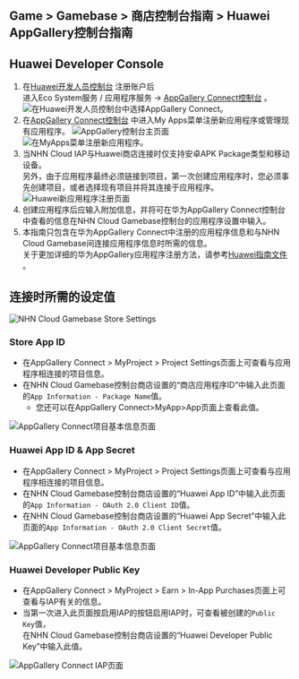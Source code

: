 ## Game > Gamebase > 商店控制台指南 > Huawei AppGallery控制台指南

## Huawei Developer Console
1. 在[Huawei开发人员控制台](https://developer.huawei.com/consumer/en/console) 注册账户后 <br/>
   进入Eco System服务 / 应用程序服务 -> [AppGallery Connect控制台](https://developer.huawei.com/consumer/en/service/josp/agc/index.html#/) 。
   ![在Huawei开发人员控制台中选择AppGallery Connect。](http://static.toastoven.net/prod_gamebase/StoreConsoleGuide/huawei_console_kor.png)
2. 在[AppGallery Connect控制台](https://developer.huawei.com/consumer/en/service/josp/agc/index.html#/) 中进入My Apps菜单注册新应用程序或管理现有应用程序。
   ![AppGallery控制台主页面](http://static.toastoven.net/prod_gamebase/StoreConsoleGuide/huawei_console_app_main_eng.png)
   ![在MyApps菜单注册新应用程序。](http://static.toastoven.net/prod_gamebase/StoreConsoleGuide/huawei_console_app_01_eng.png)
3. 当NHN Cloud IAP与Huawei商店连接时仅支持安卓APK Package类型和移动设备。<br/>
   另外，由于应用程序最终必须链接到项目，第一次创建应用程序时，您必须事先创建项目，或者选择现有项目并将其连接于应用程序。
   ![Huawei新应用程序注册页面](http://static.toastoven.net/prod_gamebase/StoreConsoleGuide/huawei_console_app_02_eng.png)
4. 创建应用程序后应输入附加信息，并将可在华为AppGallery Connect控制台中查看的信息在NHN Cloud Gamebase控制台的应用程序设置中输入。
5. 本指南只包含在华为AppGallery Connect中注册的应用程序信息和与NHN Cloud Gamebase间连接应用程序信息时所需的信息。  <br/> 关于更加详细的华为AppGallery应用程序注册方法，请参考[Huawei指南文件](https://developer.huawei.com/consumer/en/doc/development/HMSCore-Guides/introduction-0000001050033062) 。

## 连接时所需的设定值
![NHN Cloud Gamebase Store Settings](http://static.toastoven.net/prod_gamebase/StoreConsoleGuide/huawei_iap_console_ko.png)
### Store App ID
- 在AppGallery Connect > MyProject > Project Settings页面上可查看与应用程序相连接的项目信息。
- 在NHN Cloud Gamebase控制台商店设置的“商店应用程序ID”中输入此页面的`App Information - Package Name`值。
    - 您还可以在AppGallery Connect>MyApp>App页面上查看此值。

![AppGallery Connect项目基本信息页面](http://static.toastoven.net/prod_gamebase/StoreConsoleGuide/huawei_console_app_06_eng.png)

### Huawei App ID & App Secret
- 在AppGallery Connect > MyProject > Project Settings页面上可查看与应用程序相连接的项目信息。 
- 在NHN Cloud Gamebase控制台商店设置的“Huawei App ID”中输入此页面的`App Information - OAuth 2.0 Client ID`值。
- 在NHN Cloud Gamebase控制台商店设置的“Huawei App Secret”中输入此页面的`App Information - OAuth 2.0 Client Secret`值。

![AppGallery Connect项目基本信息页面](http://static.toastoven.net/prod_gamebase/StoreConsoleGuide/huawei_console_app_06_eng.png)

### Huawei Developer Public Key
- 在AppGallery Connect > MyProject > Earn > In-App Purchases页面上可查看与IAP有关的信息。
- 当第一次进入此页面按启用IAP的按钮启用IAP时，可查看被创建的`Public Key`值，<br/>
  在NHN Cloud Gamebase控制台商店设置的“Huawei Developer Public Key”中输入此值。

![AppGallery Connect IAP页面](http://static.toastoven.net/prod_gamebase/StoreConsoleGuide/huawei_console_app_05_eng.png)